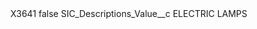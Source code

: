 <?xml version="1.0" encoding="UTF-8"?>
<CustomMetadata xmlns="http://soap.sforce.com/2006/04/metadata" xmlns:xsi="http://www.w3.org/2001/XMLSchema-instance" xmlns:xsd="http://www.w3.org/2001/XMLSchema">
    <label>X3641</label>
    <protected>false</protected>
    <values>
        <field>SIC_Descriptions_Value__c</field>
        <value xsi:type="xsd:string">ELECTRIC LAMPS</value>
    </values>
</CustomMetadata>
